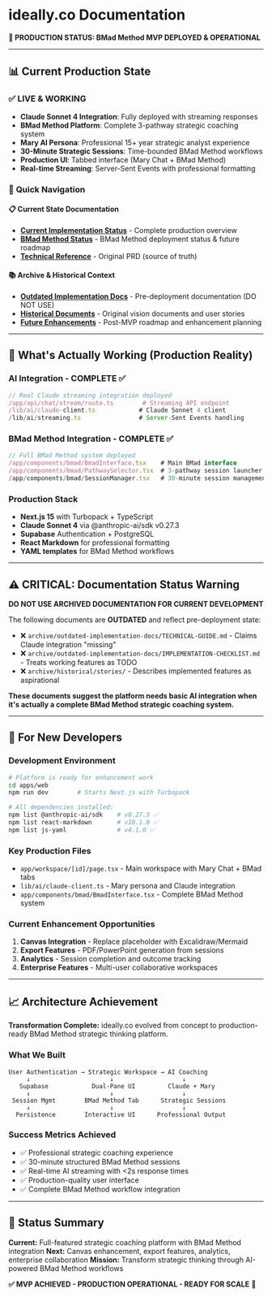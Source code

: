 # ideally.co Documentation

**🚀 PRODUCTION STATUS: BMad Method MVP DEPLOYED & OPERATIONAL**

---

## 📊 **Current Production State**

### ✅ **LIVE & WORKING**
- **Claude Sonnet 4 Integration**: Fully deployed with streaming responses
- **BMad Method Platform**: Complete 3-pathway strategic coaching system
- **Mary AI Persona**: Professional 15+ year strategic analyst experience
- **30-Minute Strategic Sessions**: Time-bounded BMad Method workflows
- **Production UI**: Tabbed interface (Mary Chat + BMad Method)
- **Real-time Streaming**: Server-Sent Events with professional formatting

### 🎯 **Quick Navigation**

#### **📋 Current State Documentation**
- **[Current Implementation Status](current/production-state/CURRENT-IMPLEMENTATION-STATUS.md)** - Complete production overview
- **[BMad Method Status](current/bmad-method/BMAD-MVP-ROADMAP.md)** - BMad Method deployment status & future roadmap  
- **[Technical Reference](current/technical-reference/PRD-Claude-Sonnet-4-Integration.md)** - Original PRD (source of truth)

#### **📚 Archive & Historical Context**
- **[Outdated Implementation Docs](archive/outdated-implementation-docs/)** - Pre-deployment documentation (DO NOT USE)
- **[Historical Documents](archive/historical/)** - Original vision documents and user stories
- **[Future Enhancements](future/)** - Post-MVP roadmap and enhancement planning

---

## 🎯 **What's Actually Working (Production Reality)**

### **AI Integration - COMPLETE ✅**
```typescript
// Real Claude streaming integration deployed
/app/api/chat/stream/route.ts        # Streaming API endpoint
/lib/ai/claude-client.ts            # Claude Sonnet 4 client
/lib/ai/streaming.ts                # Server-Sent Events handling
```

### **BMad Method Integration - COMPLETE ✅**
```typescript
// Full BMad Method system deployed
/app/components/bmad/BmadInterface.tsx    # Main BMad interface
/app/components/bmad/PathwaySelector.tsx  # 3-pathway session launcher
/app/components/bmad/SessionManager.tsx   # 30-minute session management
```

### **Production Stack**
- **Next.js 15** with Turbopack + TypeScript
- **Claude Sonnet 4** via @anthropic-ai/sdk v0.27.3  
- **Supabase** Authentication + PostgreSQL
- **React Markdown** for professional formatting
- **YAML templates** for BMad Method workflows

---

## ⚠️ **CRITICAL: Documentation Status Warning**

**DO NOT USE ARCHIVED DOCUMENTATION FOR CURRENT DEVELOPMENT**

The following documents are **OUTDATED** and reflect pre-deployment state:
- ❌ `archive/outdated-implementation-docs/TECHNICAL-GUIDE.md` - Claims Claude integration "missing"
- ❌ `archive/outdated-implementation-docs/IMPLEMENTATION-CHECKLIST.md` - Treats working features as TODO
- ❌ `archive/historical/stories/` - Describes implemented features as aspirational

**These documents suggest the platform needs basic AI integration when it's actually a complete BMad Method strategic coaching system.**

---

## 🚀 **For New Developers**

### **Development Environment**
```bash
# Platform is ready for enhancement work
cd apps/web
npm run dev        # Starts Next.js with Turbopack

# All dependencies installed:
npm list @anthropic-ai/sdk    # v0.27.3 ✅
npm list react-markdown       # v10.1.0 ✅ 
npm list js-yaml              # v4.1.0 ✅
```

### **Key Production Files**
- `app/workspace/[id]/page.tsx` - Main workspace with Mary Chat + BMad tabs
- `lib/ai/claude-client.ts` - Mary persona and Claude integration
- `app/components/bmad/BmadInterface.tsx` - Complete BMad Method system

### **Current Enhancement Opportunities**
1. **Canvas Integration** - Replace placeholder with Excalidraw/Mermaid
2. **Export Features** - PDF/PowerPoint generation from sessions  
3. **Analytics** - Session completion and outcome tracking
4. **Enterprise Features** - Multi-user collaborative workspaces

---

## 📈 **Architecture Achievement**

**Transformation Complete:** ideally.co evolved from concept to production-ready BMad Method strategic thinking platform.

### **What We Built**
```
User Authentication → Strategic Workspace → AI Coaching
     ↓                      ↓                   ↓
   Supabase            Dual-Pane UI         Claude + Mary
     ↓                      ↓                   ↓
 Session Mgmt        BMad Method Tab      Strategic Sessions
     ↓                      ↓                   ↓
  Persistence        Interactive UI      Professional Output
```

### **Success Metrics Achieved**
- ✅ Professional strategic coaching experience
- ✅ 30-minute structured BMad Method sessions
- ✅ Real-time AI streaming with <2s response times
- ✅ Production-quality user interface
- ✅ Complete BMad Method workflow integration

---

## 🎯 **Status Summary**

**Current:** Full-featured strategic coaching platform with BMad Method integration
**Next:** Canvas enhancement, export features, analytics, enterprise collaboration
**Mission:** Transform strategic thinking through AI-powered BMad Method workflows

**✅ MVP ACHIEVED - PRODUCTION OPERATIONAL - READY FOR SCALE** 🚀